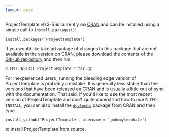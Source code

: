 ```yaml
---
layout: page
---
```

ProjectTemplate v0.3-5 is currently on [CRAN](http://cran.r-project.org/web/packages/ProjectTemplate/) and can be installed using a simple call to `install.packages()`:

    install.packages('ProjectTemplate')

If you would like take advantage of changes to this package that are not available in the version on CRAN, please download the contents of the [GitHub repository](https://github.com/johnmyleswhite/ProjectTemplate) and then run,

    R CMD INSTALL ProjectTemplate_*.tar.gz

For inexperienced users, running the bleeding edge version of ProjectTemplate is probably a mistake. It is generally less stable than the versions that have been released on CRAN and is usually a little out of sync with the documentation. That said, if you'd like to use the most recent version of ProjectTemplate and don't quite understand how to use `R CMD INSTALL`, you can also install the [`devtools`](http://cran.r-project.org/web/packages/devtools/index.html) package from CRAN and then type

    install_github('ProjectTemplate', username = 'johnmyleswhite')

to install ProjectTemplate from source.
